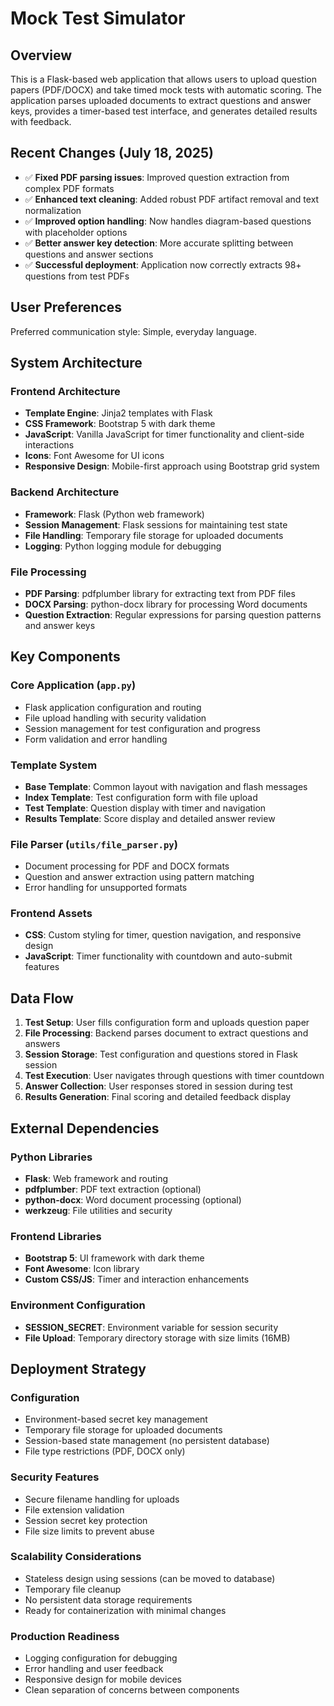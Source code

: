 # Mock Test Simulator

## Overview

This is a Flask-based web application that allows users to upload question papers (PDF/DOCX) and take timed mock tests with automatic scoring. The application parses uploaded documents to extract questions and answer keys, provides a timer-based test interface, and generates detailed results with feedback.

## Recent Changes (July 18, 2025)

- ✅ **Fixed PDF parsing issues**: Improved question extraction from complex PDF formats
- ✅ **Enhanced text cleaning**: Added robust PDF artifact removal and text normalization  
- ✅ **Improved option handling**: Now handles diagram-based questions with placeholder options
- ✅ **Better answer key detection**: More accurate splitting between questions and answer sections
- ✅ **Successful deployment**: Application now correctly extracts 98+ questions from test PDFs

## User Preferences

Preferred communication style: Simple, everyday language.

## System Architecture

### Frontend Architecture
- **Template Engine**: Jinja2 templates with Flask
- **CSS Framework**: Bootstrap 5 with dark theme
- **JavaScript**: Vanilla JavaScript for timer functionality and client-side interactions
- **Icons**: Font Awesome for UI icons
- **Responsive Design**: Mobile-first approach using Bootstrap grid system

### Backend Architecture
- **Framework**: Flask (Python web framework)
- **Session Management**: Flask sessions for maintaining test state
- **File Handling**: Temporary file storage for uploaded documents
- **Logging**: Python logging module for debugging

### File Processing
- **PDF Parsing**: pdfplumber library for extracting text from PDF files
- **DOCX Parsing**: python-docx library for processing Word documents
- **Question Extraction**: Regular expressions for parsing question patterns and answer keys

## Key Components

### Core Application (`app.py`)
- Flask application configuration and routing
- File upload handling with security validation
- Session management for test configuration and progress
- Form validation and error handling

### Template System
- **Base Template**: Common layout with navigation and flash messages
- **Index Template**: Test configuration form with file upload
- **Test Template**: Question display with timer and navigation
- **Results Template**: Score display and detailed answer review

### File Parser (`utils/file_parser.py`)
- Document processing for PDF and DOCX formats
- Question and answer extraction using pattern matching
- Error handling for unsupported formats

### Frontend Assets
- **CSS**: Custom styling for timer, question navigation, and responsive design
- **JavaScript**: Timer functionality with countdown and auto-submit features

## Data Flow

1. **Test Setup**: User fills configuration form and uploads question paper
2. **File Processing**: Backend parses document to extract questions and answers
3. **Session Storage**: Test configuration and questions stored in Flask session
4. **Test Execution**: User navigates through questions with timer countdown
5. **Answer Collection**: User responses stored in session during test
6. **Results Generation**: Final scoring and detailed feedback display

## External Dependencies

### Python Libraries
- **Flask**: Web framework and routing
- **pdfplumber**: PDF text extraction (optional)
- **python-docx**: Word document processing (optional)
- **werkzeug**: File utilities and security

### Frontend Libraries
- **Bootstrap 5**: UI framework with dark theme
- **Font Awesome**: Icon library
- **Custom CSS/JS**: Timer and interaction enhancements

### Environment Configuration
- **SESSION_SECRET**: Environment variable for session security
- **File Upload**: Temporary directory storage with size limits (16MB)

## Deployment Strategy

### Configuration
- Environment-based secret key management
- Temporary file storage for uploaded documents
- Session-based state management (no persistent database)
- File type restrictions (PDF, DOCX only)

### Security Features
- Secure filename handling for uploads
- File extension validation
- Session secret key protection
- File size limits to prevent abuse

### Scalability Considerations
- Stateless design using sessions (can be moved to database)
- Temporary file cleanup
- No persistent data storage requirements
- Ready for containerization with minimal changes

### Production Readiness
- Logging configuration for debugging
- Error handling and user feedback
- Responsive design for mobile devices
- Clean separation of concerns between components